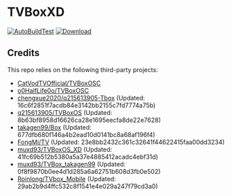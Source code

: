 # TVBoxXD

[![AutoBuildTest](https://github.com/chengxue2020/q215613905-Tbox/actions/workflows/auto_build_with_remark.yml/badge.svg)](https://github.com/chengxue2020/q215613905-Tbox/actions/workflows/auto_build_with_remark.yml)
[![Download](https://img.shields.io/github/v/release/chengxue2020/q215613905-Tbox?color=green&logoColor=green&label=Download&logo=DocuSign)](https://github.com/chengxue2020/q215613905-Tbox/releases)

## Credits
This repo relies on the following third-party projects:
- [CatVodTVOfficial/TVBoxOSC](https://github.com/CatVodTVOfficial/TVBoxOSC)
- [o0HalfLife0o/TVBoxOSC](https://github.com/o0HalfLife0o/TVBoxOSC/releases)
- [chengxue2020/q215613905-Tbox](https://github.com/chengxue2020/q215613905-Tbox) (Updated: 16c6f2851f7acdb84e3142bb2155c7fd7774a75b)
- [q215613905/TVBoxOS](https://github.com/q215613905/TVBoxOS) (Updated: 8b63bf8958d16626ca28e1695eecfa8de22e7628)
- [takagen99/Box](https://github.com/takagen99/Box) (Updated: 677dfb680f146a4b2ead10d0141bc8a68af196f4)
- [FongMi/TV](https://github.com/FongMi/TV) (Updated: 23e8bb2432c361c32641f44622415faa00dd3234)
- [muxd93/TVBoxOS_XD](https://github.com/muxd93/TVBoxOS_XD) (Updated: 41fc69b512b5380a5a37e4885412acadc4ebf31d)
- [muxd93/TVBox_takagen99](https://github.com/muxd93/TVBox_takagen99) (Updated: 0f8f9870b0ee4d1d285a6a62751b608d3fb0e502)
- [Roinlong/TVbox_Mobile](https://github.com/Roinlong/TVbox_Mobile) (Updated: 29ab2b9d4ffc532c8f1541e4e029a247f79cd3a0)
